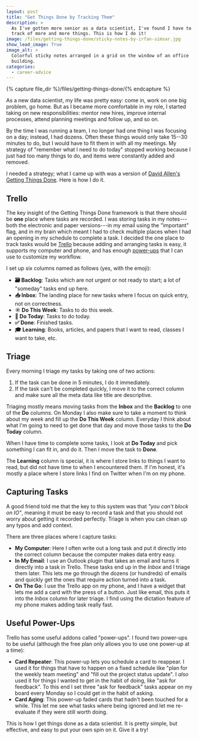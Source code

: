 ```yaml
---
layout: post
title: "Get Things Done by Tracking Them"
description: >
  As I've gotten more senior as a data scientist, I've found I have to keep
  track of more and more things. This is how I do it!
image: /files/getting-things-done/sticky-notes-by-irfan-simsar.jpg
show_lead_image: True
image_alt: >
  Colorful sticky notes arranged in a grid on the window of an office
  building.
categories: 
  - career-advice
---
```


{% capture file_dir %}/files/getting-things-done/{% endcapture %}

As a new data scientist, my life was pretty easy: come in, work on one big
problem, go home. But as I became more comfortable in my role, I started
taking on new responsibilities: mentor new hires, improve internal processes,
attend planning meetings and follow up, and so on.

By the time I was running a team, I no longer had one thing I was focusing on
a day; instead, I had dozens. Often these things would only take 15--30 minutes
to do, but I would have to fit them in with all my meetings. My strategy of
"remember what I need to do today" stopped working because I just had too many
things to do, and items were constantly added and removed.

I needed a strategy; what I came up with was a version of [David
Allen's][allen] [Getting Things Done][gtd]. Here is how I do it.

[allen]: https://en.wikipedia.org/wiki/David_Allen_(author)
[gtd]: https://en.wikipedia.org/wiki/Getting_Things_Done

## Trello

The key insight of the Getting Things Done framework is that there should be
**one** place where tasks are recorded. I was storing tasks in my notes---both
the electronic and paper versions---in my email using the "important" flag,
and in my brain which meant I had to check multiple places when I had an
opening in my schedule to complete a task. I decided the one place to track
tasks would be [Trello][trello] because adding and arranging tasks is easy, it
supports my computer and phone, and has enough [power-ups](#useful-power-ups)
that I can use to customize my workflow.

[trello]: https://trello.com/

I set up six columns named as follows (yes, with the emoji):

- **🗃️ Backlog**: Tasks which are not urgent or not ready to start; a lot of
"someday" tasks end up here.
- **📥 Inbox**: The landing place for new tasks where I focus on quick entry,
not on correctness.
- **☀️ Do This Week**: Tasks to do this week.
- **📅 Do Today**: Tasks to do today.
- **✅ Done**: Finished tasks.
- **🎓 Learning**: Books, articles, and papers that I want to read, classes I
want to take, etc.

## Triage

Every morning I triage my tasks by taking one of two actions:

1. If the task can be done in 5 minutes, I do it immediately.
2. If the task can't be completed quickly, I move it to the correct column and
   make sure all the meta data like title are descriptive.

Triaging mostly means moving tasks from the **Inbox** and the **Backlog** to
one of the **Do** columns. On Monday I also make sure to take a moment to
think about my week and fill up the **Do This Week** column. Everyday I think
about what I'm going to need to get done that day and move those tasks to the
**Do Today** column. 

When I have time to complete some tasks, I look at **Do Today** and pick
something I can fit in, and do it. Then I move the task to **Done**.

The **Learning** column is special, it is where I store links to things I want
to read, but did not have time to when I encountered them. If I'm honest, it's
mostly a place where I store links I find on Twitter when I'm on my phone.

## Capturing Tasks

A good friend told me that the key to this system was that _"you can't block
on IO"_, meaning it must be easy to record a task and that you should not
worry about getting it recorded perfectly. Triage is when you can clean up any
typos and add context.

There are three places where I capture tasks:

- **My Computer**: Here I often write out a long task and put it directly into
the correct column because the computer makes data entry easy.
- **In My Email**: I use an Outlook plugin that takes an email and turns it
directly into a task in Trello. These tasks end up in the _Inbox_ and I triage
them later. This lets me go through the dozens (or hundreds) of emails and
quickly get the ones that require action turned into a task.
- **On The Go**: I use the Trello app on my phone, and I have a widget that
lets me add a card with the press of a button. Just like email, this puts it
into the _Inbox_ column for later triage. I find using the dictation feature
of my phone makes adding task really fast.

## Useful Power-Ups

Trello has some useful addons called "power-ups". I found two power-ups to be
useful (although the free plan only allows you to use one power-up at a time):

- **Card Repeater**: This power-up lets you schedule a card to reappear. I
used it for things that have to happen on a fixed schedule like "plan for the
weekly team meeting" and "fill out the project status update". I _also_ used
it for things I wanted to get in the habit of doing, like "ask for feedback".
To this end I set three "ask for feedback" tasks appear on my board every
Monday so I could get in the habit of asking.
- **Card Aging**: This power-up faded cards that hadn't been touched for a
while. This let me see what tasks where being ignored and let me re-evaluate
if they were still worth doing.

This is how I get things done as a data scientist. It is pretty simple, but
effective, and easy to put your own spin on it. Give it a try!
